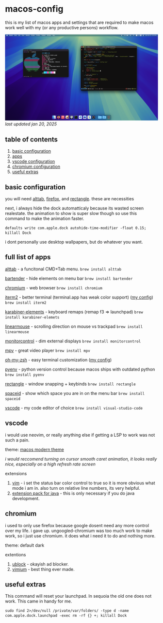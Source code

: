 # macos-config
this is my list of macos apps and settings that are required to make macos work well with my (or any productive persons) workflow.

![pic of my desktop](screenshot.png)
*last updated jan 20, 2025*

## table of contents

1. [basic configuration](#basic-configuration)
2. [apps](#full-list-of-apps)
3. [vscode configuration](#vscode)
4. [chromium configuration](#chromium)
5. [useful extras](#useful-extras)

## basic configuration
you will need [alttab](https://github.com/lwouis/alt-tab-macos), [firefox](https://www.mozilla.org/en-US/firefox/), and [rectangle](https://github.com/rxhanson/Rectangle). these are necessities

next, i always hide the dock automatticaly because its wasted screen realestate. the animation to show is super slow though so use this command to make the animation faster.

```
defaults write com.apple.dock autohide-time-modifier -float 0.15; killall Dock
```

i dont personally use desktop wallpapers, but do whatever you want.

## full list of apps
[alttab](https://github.com/lwouis/alt-tab-macos) - a funcitonal CMD+Tab menu.
```brew install alttab```

[bartender](https://www.macbartender.com/Bartender5/) - hide elements on menu bar
```brew install bartender```

[chromium](https://www.chromium.org/chromium-projects/) - web browser
```brew install chromium```

[iterm2](https://github.com/gnachman/iTerm2) - better terminal (terminal.app has weak color support) ([my config](iterm.json))
```brew install iterm2```

[karabiner-elements](https://github.com/pqrs-org/Karabiner-Elements) - keyboard remaps (remap f3 => launchpad)
```brew install karabiner-elemets```

[linearmouse](https://github.com/linearmouse/linearmouse) - scrolling direction on mouse vs trackpad
```brew install linearmouse```

[monitorcontrol](https://github.com/MonitorControl/MonitorControl) - dim external displays
```brew install monitorcontrol```

[mpv](https://github.com/mpv-player/mpv) - great video player
```brew install mpv```

[oh-my-zsh](https://github.com/ohmyzsh/ohmyzsh) - easy terminal customization ([my config](.zshrc))

[pyenv](https://github.com/pyenv/pyenv?tab=readme-ov-file#macos) - python version control because macos ships with outdated python
```brew install pyenv```

[rectangle](https://github.com/rxhanson/Rectangle) - window snapping + keybinds
```brew install rectangle```

[spaceid](https://github.com/dshnkao/SpaceId) - show which space you are in on the menu bar
```brew install spaceid```

[vscode](https://code.visualstudio.com/) - my code editor of choice
```brew install visual-studio-code```

## vscode
i would use neovim, or really anything else if getting a LSP to work was not such a pain. 

theme: [macos modern theme](https://marketplace.visualstudio.com/items?itemName=davidbwaters.macos-modern-theme&ssr=false#review-details)

*i would reccomend turning on cursor smooth caret animation, it looks really nice, especially on a high refresh rate screen*

extensions
1. [vim](https://marketplace.visualstudio.com/items?itemName=vscodevim.vim) - i set the status bar color control to true so it is more obvious what mode i am in. also turn on relative line numbers, its very helpful.
2. [extension pack for java](https://marketplace.visualstudio.com/items?itemName=vscjava.vscode-java-pack) - this is only necessary if you do java development.

## chromium
i used to only use firefox because google dosent need any more control over my life. i gave up.
ungoogled-chromium was too much work to make work, so i just use chromium. it does what i need it to do and nothing more.

theme: default dark

extentions
1. [ublock](https://chromewebstore.google.com/detail/ublock/epcnnfbjfcgphgdmggkamkmgojdagdnn) - okayish ad blocker.
2. [vimium](https://vimium.github.io/) - best thing ever made. 

## useful extras

This command will reset your launchpad. In sequoia the old one does not work. This came in handy for me.
```
sudo find 2>/dev/null /private/var/folders/ -type d -name com.apple.dock.launchpad -exec rm -rf {} +; killall Dock
```

